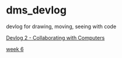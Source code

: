 # dms_devlog
devlog for drawing, moving, seeing with code

[Devlog 2 - Collaborating with Computers](https://montanaedamone.github.io/dms_devlog/devlog2)

[week 6](https://montanaedamone.github.io/dms_devlog/Week6)

